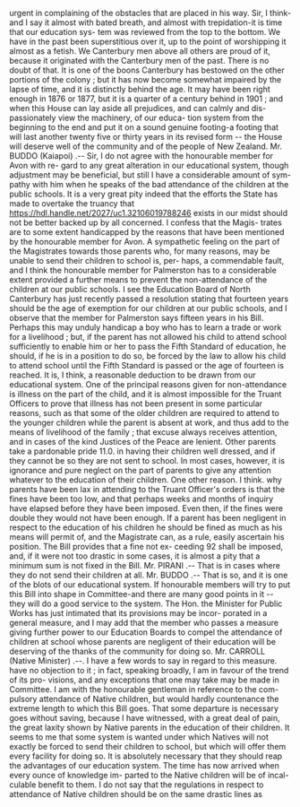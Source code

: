 urgent in complaining of the obstacles that are placed in his way. Sir, I think-and I say it almost with bated breath, and almost with trepidation-it is time that our education sys- tem was reviewed from the top to the bottom. We have in the past been superstitious over it, up to the point of worshipping it almost as a fetish. We Canterbury men above all others are proud of it, because it originated with the Canterbury men of the past. There is no doubt of that. It is one of the boons Canterbury has bestowed on the other portions of the colony ; but it has now become somewhat impaired by the lapse of time, and it is distinctly behind the age. It may have been right enough in 1876 or 1877, but it is a quarter of a century behind in 1901 ; and when this House can lay aside all prejudices, and can calmly and dis- passionately view the machinery, of our educa- tion system from the beginning to the end and put it on a sound genuine footing-a footing that will last another twenty five or thirty years in its revised form -- the House will deserve well of the community and of the people of New Zealand. Mr. BUDDO (Kaiapoi) .-- Sir, I do not agree with the honourable member for Avon with re- gard to any great alteration in our educational system, though adjustment may be beneficial, but still I have a considerable amount of sym- pathy with him when he speaks of the bad attendance of the children at the public schools. It is a very great pity indeed that the efforts the State has made to overtake the truancy that https://hdl.handle.net/2027/uc1.32106019788246 exists in our midst should not be better backed up by all concerned. I confess that the Magis- trates are to some extent handicapped by the reasons that have been mentioned by the honourable member for Avon. A sympathetic feeling on the part of the Magistrates towards those parents who, for many reasons, may be unable to send their children to school is, per- haps, a commendable fault, and I think the honourable member for Palmerston has to a considerable extent provided a further means to prevent the non-attendance of the children at our public schools. I see the Education Board of North Canterbury has just recently passed a resolution stating that fourteen years should be the age of exemption for our children at our public schools, and I observe that the member for Palmerston says fifteen years in his Bill. Perhaps this may unduly handicap a boy who has to learn a trade or work for a livelihood ; but, if the parent has not allowed his child to attend school sufficiently to enable him or her to pass the Fifth Standard of education, he should, if he is in a position to do so, be forced by the law to allow his child to attend school until the Fifth Standard is passed or the age of fourteen is reached. It is, I think, a reasonable deduction to be drawn from our educational system. One of the principal reasons given for non-attendance is illness on the part of the child, and it is almost impossible for the Truant Officers to prove that illness has not been present in some particular reasons, such as that some of the older children are required to attend to the younger children while the parent is absent at work, and thus add to the means of livelihood of the family ; that excuse always receives attention, and in cases of the kind Justices of the Peace are lenient. Other parents take a pardonable pride 11.0. in having their children well dressed, and if they cannot be so they are not sent to school. In most cases, however, it is ignorance and pure neglect on the part of parents to give any attention whatever to the education of their children. One other reason. I think. why parents have been lax in attending to the Truant Officer's orders is that the fines have been too low, and that perhaps weeks and months of inquiry have elapsed before they have been imposed. Even then, if the fines were double they would not have been enough. If a parent has been negligent in respect to the education of his children he should be fined as much as his means will permit of, and the Magistrate can, as a rule, easily ascertain his position. The Bill provides that a fine not ex- ceeding 92 shall be imposed, and, if it were not too drastic in some cases, it is almost a pity that a minimum sum is not fixed in the Bill. Mr. PIRANI .-- That is in cases where they do not send their children at all. Mr. BUDDO .-- That is so, and it is one of the blots of our educational system. If honourable members will try to put this Bill into shape in Committee-and there are many good points in it -- they will do a good service to the system. The Hon. the Minister for Public Works has just intimated that its provisions may be incor- porated in a general measure, and I may add that the member who passes a measure giving further power to our Education Boards to compel the attendance of children at school whose parents are negligent of their education will be deserving of the thanks of the community for doing so. Mr. CARROLL (Native Minister) .--. I have a few words to say in regard to this measure. have no objection to it ; in fact, speaking broadly, I am in favour of the trend of its pro- visions, and any exceptions that one may take may be made in Committee. I am with the honourable gentleman in reference to the com- pulsory attendance of Native children, but would hardly countenance the extreme length to which this Bill goes. That some departure is necessary goes without saving, because I have witnessed, with a great deal of pain, the great laxity shown by Native parents in the education of their children. It seems to me that some system is wanted under which Natives will not exactly be forced to send their children to school, but which will offer them every facility for doing so. It is absolutely necessary that they should reap the advantages of our education system. The time has now arrived when every ounce of knowledge im- parted to the Native children will be of incal- culable benefit to them. I do not say that the regulations in respect to attendance of Native children should be on the same drastic lines as 